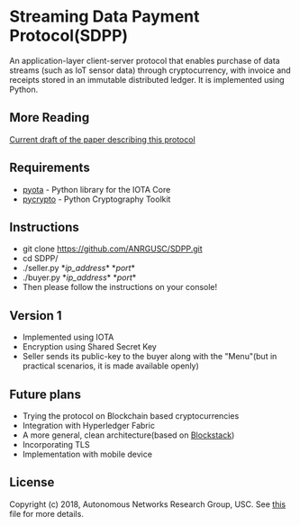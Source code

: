 # Streaming Data Payment Protocol(SDPP)

An application-layer client-server protocol that enables purchase of data streams (such as IoT sensor data) through cryptocurrency, with invoice and receipts stored in an immutable distributed ledger. It is implemented using Python.

## More Reading
[Current draft of the paper describing this protocol](https://github.com/ANRGUSC/SDPP/blob/master/documents/streaming-data-payment-protocol.pdf)

## Requirements
- [pyota](https://pyota.readthedocs.io/en/latest/) - Python library for the IOTA Core 
- [pycrypto](https://www.dlitz.net/software/pycrypto/) - Python Cryptography Toolkit

## Instructions
- git clone https://github.com/ANRGUSC/SDPP.git
- cd SDPP/
- ./seller.py \**ip_address*\*  \**port*\*
- ./buyer.py \**ip_address*\*  \**port*\*
- Then please follow the instructions on your console!

## Version 1
- Implemented using IOTA
- Encryption using Shared Secret Key
- Seller sends its public-key to the buyer along with the "Menu"(but in practical scenarios, it is made available openly)

## Future plans
- Trying the protocol on Blockchain based cryptocurrencies
- Integration with Hyperledger Fabric
- A more general, clean architecture(based on [Blockstack](https://blockstack.org/)) 
- Incorporating TLS
- Implementation with mobile device

## License
Copyright (c) 2018, Autonomous Networks Research Group, USC. See [this](https://github.com/ANRGUSC/SDPP/blob/master/LICENSE.txt) file for more details.
